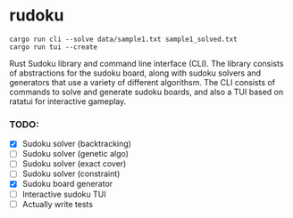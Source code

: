 # rudoku

```
cargo run cli --solve data/sample1.txt sample1_solved.txt
cargo run tui --create
```

Rust Sudoku library and command line interface (CLI). The library consists of abstractions for the sudoku board, along with sudoku solvers and generators that use a variety of different algorithsm. The CLI consists of commands to solve and generate sudoku boards, and also a TUI based on ratatui for interactive gameplay. 

### TODO:
- [X] Sudoku solver (backtracking)
- [ ] Sudoku solver (genetic algo)
- [ ] Sudoku solver (exact cover)
- [ ] Sudoku solver (constraint)
- [X] Sudoku board generator
- [ ] Interactive sudoku TUI
- [ ] Actually write tests
